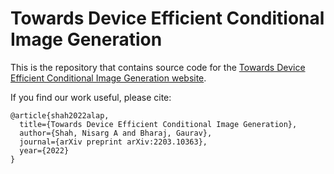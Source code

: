 # Towards Device Efficient Conditional Image Generation

This is the repository that contains source code for the [Towards Device Efficient Conditional Image Generation website](https://nisargshah1999.github.io/DECIG).

If you find our work useful, please cite:
```
@article{shah2022alap,
  title={Towards Device Efficient Conditional Image Generation},
  author={Shah, Nisarg A and Bharaj, Gaurav},
  journal={arXiv preprint arXiv:2203.10363},
  year={2022}
}
```
